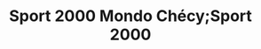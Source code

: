 ---
title: "Sport 2000 Mondo Chécy;Sport 2000"
url: /checy/sport-2000-mondo-checy-sport-2000/
shop: sports
---